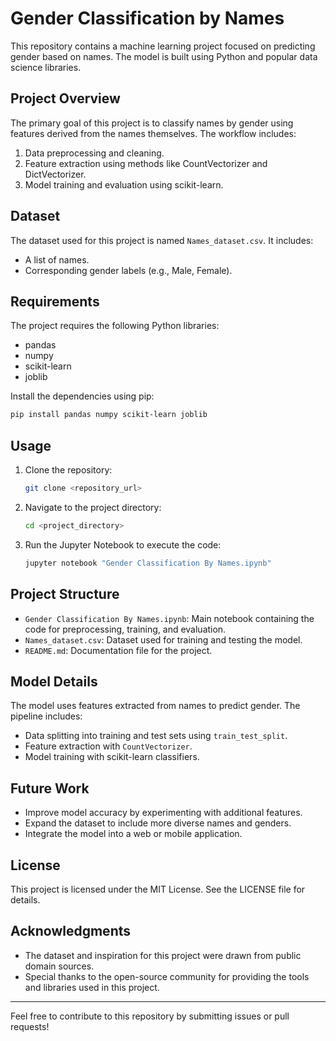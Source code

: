 # Gender Classification by Names

This repository contains a machine learning project focused on predicting gender based on names. The model is built using Python and popular data science libraries.

## Project Overview
The primary goal of this project is to classify names by gender using features derived from the names themselves. The workflow includes:

1. Data preprocessing and cleaning.
2. Feature extraction using methods like CountVectorizer and DictVectorizer.
3. Model training and evaluation using scikit-learn.

## Dataset
The dataset used for this project is named `Names_dataset.csv`. It includes:
- A list of names.
- Corresponding gender labels (e.g., Male, Female).

## Requirements
The project requires the following Python libraries:
- pandas
- numpy
- scikit-learn
- joblib

Install the dependencies using pip:
```bash
pip install pandas numpy scikit-learn joblib
```

## Usage
1. Clone the repository:
   ```bash
   git clone <repository_url>
   ```

2. Navigate to the project directory:
   ```bash
   cd <project_directory>
   ```

3. Run the Jupyter Notebook to execute the code:
   ```bash
   jupyter notebook "Gender Classification By Names.ipynb"
   ```

## Project Structure
- `Gender Classification By Names.ipynb`: Main notebook containing the code for preprocessing, training, and evaluation.
- `Names_dataset.csv`: Dataset used for training and testing the model.
- `README.md`: Documentation file for the project.

## Model Details
The model uses features extracted from names to predict gender. The pipeline includes:
- Data splitting into training and test sets using `train_test_split`.
- Feature extraction with `CountVectorizer`.
- Model training with scikit-learn classifiers.

## Future Work
- Improve model accuracy by experimenting with additional features.
- Expand the dataset to include more diverse names and genders.
- Integrate the model into a web or mobile application.

## License
This project is licensed under the MIT License. See the LICENSE file for details.

## Acknowledgments
- The dataset and inspiration for this project were drawn from public domain sources.
- Special thanks to the open-source community for providing the tools and libraries used in this project.

---
Feel free to contribute to this repository by submitting issues or pull requests!
